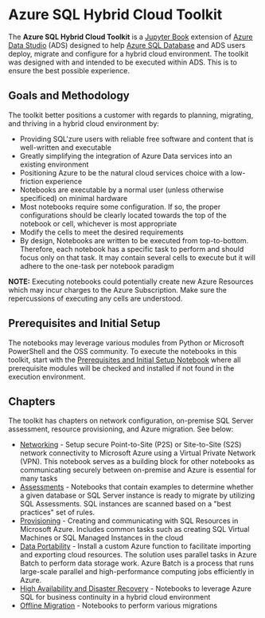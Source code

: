 # Azure SQL Hybrid Cloud Toolkit

The **Azure SQL Hybrid Cloud Toolkit** is a [Jupyter Book](https://jupyterbook.org/intro.html) extension of [Azure Data Studio](https://docs.microsoft.com/en-us/sql/azure-data-studio/download-azure-data-studio) (ADS) designed to help [Azure SQL Database](https://azure.microsoft.com/en-us/services/sql-database/) and ADS users deploy, migrate and configure for a hybrid cloud environment. The toolkit was designed with and intended to be executed within ADS. This is to ensure the best possible experience.

## Goals and Methodology
The toolkit better positions a customer with regards to planning, migrating, and thriving in a hybrid cloud environment by:

* Providing SQL'zure users with reliable free software and content that is well-written and executable
* Greatly simplifying the integration of Azure Data services into an existing environment
* Positioning Azure to be the natural cloud services choice with a low-friction experience 
* Notebooks are executable by a normal user (unless otherwise specificed) on minimal hardware
* Most notebooks require some configuration. If so, the proper configurations should be clearly located towards the top of the notebook or cell, whichever is most appropriate
* Modify the cells to meet the desired requirements 
* By design, Notebooks are written to be executed from top-to-bottom. Therefore, each notebook has a specific task to perform and should focus only on that task. It may contain several cells to execute but it will adhere to the one-task per notebook paradigm

**NOTE:** Executing notebooks could potentially create new Azure Resources which may incur charges to the Azure Subscription. Make sure the repercussions of executing any cells are understood.

## Prerequisites and Initial Setup
The notebooks may leverage various modules from Python or Microsoft PowerShell and the OSS community. To execute the notebooks in this toolkit, start with the [Prerequisites and Initial Setup Notebook](Prerequisites/prereqs.ipynb) where all prerequisite modules will be checked and installed if not found in the execution environment. 

## Chapters
The toolkit has chapters on network configuration, on-premise SQL Server assessment, resource provisioning, and Azure migration. See below: 
* [Networking](networking/readme.md) - Setup secure Point-to-Site (P2S) or Site-to-Site (S2S) network connectivity to Microsoft Azure using a Virtual Private Network (VPN). This notebook serves as a building block for other notebooks as communicating securely between on-premise and Azure is essential for many tasks
* [Assessments](Assessments/readme.md) - Notebooks that contain examples to determine whether a given database or SQL Server instance is ready to migrate by utilizing SQL Assessments. SQL instances are scanned based on a "best practices" set of rules. 
* [Provisioning](provisioning/readme.md) - Creating and communicating with SQL Resources in Microsoft Azure. Includes common tasks such as creating SQL Virtual Machines or SQL Managed Instances in the cloud
* [Data Portability](data-portability/readme.md) - Install a custom Azure function to facilitate importing and exporting cloud resources. The solution uses parallel tasks in Azure Batch to perform data storage work. Azure Batch is a process that runs large-scale parallel and high-performance computing jobs efficiently in Azure. 
* [High Availability and Disaster Recovery](hadr/readme.md) - Notebooks to leverage Azure SQL for business continuity in a hybrid cloud environment
* [Offline Migration](offline-migration/readme.md) - Notebooks to perform various migrations

